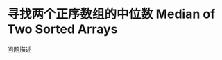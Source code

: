 # 寻找两个正序数组的中位数 Median of Two Sorted Arrays

[问题描述](https://leetcode.com/problems/median-of-two-sorted-arrays)